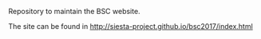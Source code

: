 Repository to maintain the BSC  website.

The site can be found in http://siesta-project.github.io/bsc2017/index.html

